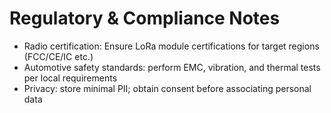 # Regulatory & Compliance Notes
- Radio certification: Ensure LoRa module certifications for target regions (FCC/CE/IC etc.)
- Automotive safety standards: perform EMC, vibration, and thermal tests per local requirements
- Privacy: store minimal PII; obtain consent before associating personal data
